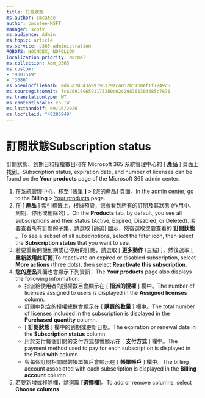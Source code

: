 ```yaml
---
title: 訂閱狀態
ms.author: cmcatee
author: cmcatee-MSFT
manager: scotv
ms.audience: Admin
ms.topic: article
ms.service: o365-administration
ROBOTS: NOINDEX, NOFOLLOW
localization_priority: Normal
ms.collection: Adm_O365
ms.custom:
- "9001519"
- "3586"
ms.openlocfilehash: edb5a78343a99196379aca052b51b0ef1f7249c5
ms.sourcegitcommit: fc62091696591175280c02c29876530d485c7871
ms.translationtype: MT
ms.contentlocale: zh-TW
ms.lasthandoff: 09/26/2020
ms.locfileid: "48286949"
---
```

# <a name="subscription-status"></a><span data-ttu-id="fe63d-102">訂閱狀態</span><span class="sxs-lookup"><span data-stu-id="fe63d-102">Subscription status</span></span>

<span data-ttu-id="fe63d-103">訂閱狀態、到期日和授權數目可在 Microsoft 365 系統管理中心的 [ **產品** ] 頁面上找到。</span><span class="sxs-lookup"><span data-stu-id="fe63d-103">Subscription status, expiration date, and number of licenses can be found on the **Your products** page of the Microsoft 365 admin center.</span></span>

1. <span data-ttu-id="fe63d-104">在系統管理中心，移至 [帳單 **]**  >  [[您的產品](https://go.microsoft.com/fwlink/p/?linkid=842054)] 頁面。</span><span class="sxs-lookup"><span data-stu-id="fe63d-104">In the admin center, go to the **Billing** > [Your products](https://go.microsoft.com/fwlink/p/?linkid=842054) page.</span></span>
2. <span data-ttu-id="fe63d-105">在 [ **產品** ] 索引標籤上，根據預設，您會看到所有的訂閱及其狀態 (作用中、到期、停用或刪除的) 。</span><span class="sxs-lookup"><span data-stu-id="fe63d-105">On the **Products** tab, by default, you see all subscriptions and their status (Active, Expired, Disabled, or Deleted).</span></span> <span data-ttu-id="fe63d-106">若要查看所有訂閱的子集，請選取 [篩選] 圖示，然後選取您要查看的 **訂閱狀態** 。</span><span class="sxs-lookup"><span data-stu-id="fe63d-106">To see a subset of all subscriptions, select the filter icon, then select the **Subscription status** that you want to see.</span></span>
3. <span data-ttu-id="fe63d-107">若要重新開機到期或已停用的訂閱，請選取 [ **更多動作** (三點) ]，然後選取 [ **重新啟用此訂閱**]</span><span class="sxs-lookup"><span data-stu-id="fe63d-107">To reactivate an expired or disabled subscription, select **More actions** (three dots), then select **Reactivate this subscription**.</span></span>
4. <span data-ttu-id="fe63d-108">**您的產品**頁面也會顯示下列資訊：</span><span class="sxs-lookup"><span data-stu-id="fe63d-108">The **Your products** page also displays the following information:</span></span>
    - <span data-ttu-id="fe63d-109">指派給使用者的授權數目會顯示在 [ **指派的授權** ] 欄中。</span><span class="sxs-lookup"><span data-stu-id="fe63d-109">The number of licenses assigned to users is displayed in the **Assigned licenses** column.</span></span>
    - <span data-ttu-id="fe63d-110">訂閱中包含的授權總數會顯示在 [ **購買的數量** ] 欄中。</span><span class="sxs-lookup"><span data-stu-id="fe63d-110">The total number of licenses included in the subscription is displayed in the **Purchased quantity** column.</span></span>
    - <span data-ttu-id="fe63d-111">[ **訂閱狀態** ] 欄中的到期或更新日期。</span><span class="sxs-lookup"><span data-stu-id="fe63d-111">The expiration or renewal date in the **Subscription status** column.</span></span>
    - <span data-ttu-id="fe63d-112">用於支付每個訂閱的支付方式都會顯示在 [ **支付方式** ] 欄中。</span><span class="sxs-lookup"><span data-stu-id="fe63d-112">The payment method used to pay for each subscription is displayed in the **Paid with** column.</span></span>
    - <span data-ttu-id="fe63d-113">與每個訂閱相關聯的帳單帳戶會顯示在 [ **帳單帳戶** ] 欄中。</span><span class="sxs-lookup"><span data-stu-id="fe63d-113">The billing account associated with each subscription is displayed in the **Billing account** column.</span></span>
5. <span data-ttu-id="fe63d-114">若要新增或移除欄，請選取 **[選擇欄**]。</span><span class="sxs-lookup"><span data-stu-id="fe63d-114">To add or remove columns, select **Choose columns**.</span></span>
